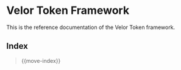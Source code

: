 # Velor Token Framework

This is the reference documentation of the Velor Token framework.

## Index

> {{move-index}}
